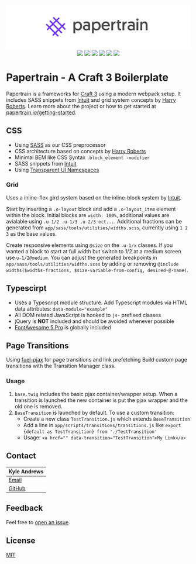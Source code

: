 <p align="center">
<a href="#"><img src="_papertrain/Papertrain-Logo-2.png"/></a>
<img style="display:inline-block;" src="https://img.shields.io/badge/markup-HTML-orange.svg?style=flat-square"/>
<img style="display:inline-block;" src="https://img.shields.io/badge/style-SASS-blue.svg?style=flat-square"/>
<img style="display:inline-block;" src="https://img.shields.io/badge/typescript-3.1-yellow.svg?style=flat-square"/>
<img style="display:inline-block;" src="https://img.shields.io/badge/bundler-webpack-5299c8.svg?style=flat-square"/>
<img style="display:inline-block;" src="https://img.shields.io/badge/CMS-Craft%203-ff69b4.svg?style=flat-square"/>
<a style="display:inline-block;" href="https://github.com/AndrewK9/papertrain/blob/master/LICENSE"><img src="https://img.shields.io/badge/license-MIT-lightgray.svg?style=flat-square"/></a>
</p>

# Papertrain - A Craft 3 Boilerplate
Papertrain is a frameworks for [Craft 3](https://craftcms.com/3) using a modern webpack setup. It includes SASS snippets from [Intuit](https://github.com/intuit) and grid system concepts by [Harry Roberts](https://csswizardry.com/2011/08/building-better-grid-systems/). Learn more about the project or how to get started at [papertrain.io/getting-started](http://papertrain.io/getting-started).

## CSS
- Using [SASS](https://sass-lang.com/) as our CSS preprocessor
- CSS architecture based on concepts by [Harry Roberts](https://csswizardry.com/2011/08/building-better-grid-systems/)
- Minimal BEM like CSS Syntax `.block_element -modifier`
- SASS snippets from [Intuit](https://github.com/intuit)
- Using [Transparent UI Namespaces](https://csswizardry.com/2015/03/more-transparent-ui-code-with-namespaces/)

### Grid
Uses a inline-flex gird system based on the inline-block system by [Intuit](https://github.com/intuit).

Start by inserting a `.o-layout` block and add a `.o-layout_item` element within the block. Initial blocks are `width: 100%`, additional values are avialable using `.u-1/2 .u-1/3 .u-2/3 ect...`. Additional fractions can be generated from `app/sass/tools/utilities/widths.scss`, currently using `1 2 3` as the base values.

Create responsive elements using `@size` on the `.u-1/x` classes. If you wanted a block to start at full width but switch to 1/2 at a medium screen use `u-1/2@medium`. You can adjust the generated breakpoints in `app/sass/tools/utilities/widths.scss` by adding or removing `@include widths($widths-fractions, $size-variable-from-config, desired-@-name)`.

## Typescirpt
- Uses a Typescript module structure. Add Typescript modules via HTML data attributes: `data-module="example"`
- All DOM related JavaScript is hooked to `js-` prefixed classes
- jQuery is **NOT** included and should be avoided whenever possible
- [FontAwesome 5 Pro](https://fontawesome.com/) is globally included

## Page Transitions
Using [fuel-pjax](https://github.com/Pageworks/fuel-pjax) for page transitions and link prefetching Build custom page transitions with the Transition Manager class.

### Usage
1. `base.twig` includes the basic pjax container/wrapper setup. When a transition is launched the new container is put the pjax wrapper and the old one is removed.
1. `BaseTransition` is launched by default. To use a custom transition:
    - Create a new class `TestTransition.js` which extends `BaseTransition`
    - Add a line in `app/scripts/transitions/transitions.js` like `export {default as TestTransition} from './TestTransition'`
    - Usage: `<a href="" data-transition="TestTransition">My Link</a>`

## Contact
Kyle Andrews |
|--------------------------------------------|
| [Email](mailto:kylea@page.works)           |
| [GitHub](https://github.com/codewithkyle)  |

## Feedback
Feel free to [open an issue](https://github.com/Pageworks/papertrain/issues).

## License
[MIT](https://github.com/Pageworks/papertrain/blob/master/LICENSE)
